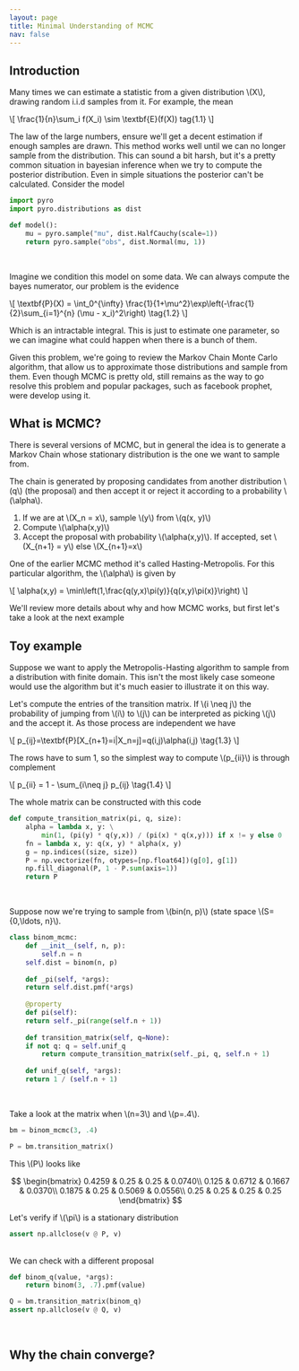 ```yaml
---
layout: page
title: Minimal Understanding of MCMC
nav: false
---
```

<link rel="stylesheet" href="/assets/css/main.css"/>

## Introduction

Many times we can estimate a statistic from a given distribution \\(X\\),
drawing random i.i.d samples from it. For example, the mean

\\[
\frac{1}{n}\sum_i f(X_i) \sim \textbf{E}(f(X))
tag{1.1}
\\]

The law of the large numbers, ensure we'll get a decent estimation if enough
samples are drawn. This method works well until we can no longer sample from
the distribution. This can sound a bit harsh, but it's a pretty common
situation in bayesian inference when we try to compute the posterior
distribution. Even in simple situations the posterior can't be calculated.
Consider the model

```python
import pyro
import pyro.distributions as dist

def model(): 
    mu = pyro.sample("mu", dist.HalfCauchy(scale=1)) 
    return pyro.sample("obs", dist.Normal(mu, 1)) 
```
<br>

Imagine we condition this model on some data. We can always compute the bayes
numerator, our problem is the evidence


\\[
\textbf{P}(X) = \int_0^{\infty}
\frac{1}{1+\mu^2}\exp\left(-\frac{1}{2}\sum_{i=1}^{n} (\mu - x_i)^2\right)
\tag{1.2}
\\]

Which is an intractable integral. This is just to estimate one parameter, so we
can imagine what could happen when there is a bunch of them.

Given this problem, we're going to review the Markov Chain Monte Carlo
algorithm, that allow us to approximate those distributions and sample from
them. Even though MCMC is pretty old, still remains as the way to go resolve
this problem and popular packages, such as facebook prophet, were develop using
it.

## What is MCMC?

There is several versions of MCMC, but in general the idea is to generate a
Markov Chain whose stationary distribution is the one we want to sample
from. 

The chain is generated by proposing candidates from another distribution
\\(q\\) (the proposal) and then accept it or reject it according to a
probability \\(\alpha\\).

1. If we are at \\(X_n = x\\), sample \\(y\\) from \\(q(x, y)\\)
2. Compute \\(\alpha(x,y)\\) 
3. Accept the proposal with probability \\(\alpha(x,y)\\). If accepted, set
\\(X_{n+1} = y\\) else \\(X_{n+1}=x\\)

One of the earlier MCMC method it's called Hasting-Metropolis. For this 
particular algorithm, the \\(\alpha\\) is given by

\\[
\alpha(x,y) = \min\left(1,\frac{q(y,x)\pi(y)}{q(x,y)\pi(x)}\right)
\\]

We'll review more details about why and how MCMC works, but first let's take a
look at the next example

## Toy example

Suppose we want to apply the Metropolis-Hasting algorithm to sample from a
distribution with finite domain. This isn't the most likely case someone would
use the algorithm but it's much easier to illustrate it on this way.

Let's compute the entries of the transition matrix.  If \\(i \neq j\\) the
probability of jumping from \\(i\\) to \\(j\\) can be interpreted as picking
\\(j\\) and the accept it. As those process are independent we have

\\[
p_{ij}=\textbf{P}[X_{n+1}=i|X_n=j]=q(i,j)\alpha(i,j)
\tag{1.3}
\\]

The rows have to sum 1, so the simplest way to compute \\(p_{ii}\\) is through
complement 

\\[
p_{ii} = 1 - \sum_{i\neq j} p_{ij}
\tag{1.4}
\\]

The whole matrix can be constructed with this code

```python
def compute_transition_matrix(pi, q, size):
    alpha = lambda x, y: \
        min(1, (pi(y) * q(y,x)) / (pi(x) * q(x,y))) if x != y else 0
    fn = lambda x, y: q(x, y) * alpha(x, y)  
    g = np.indices((size, size))
    P = np.vectorize(fn, otypes=[np.float64])(g[0], g[1])
    np.fill_diagonal(P, 1 - P.sum(axis=1))
    return P
```
<br>

Suppose now we're trying to sample from \\(bin(n, p)\\) (state space
\\(S=\{0,\ldots, n\}\\).

```python
class binom_mcmc:
    def __init__(self, n, p):
        self.n = n
	self.dist = binom(n, p)
		  
    def _pi(self, *args):
	return self.dist.pmf(*args)
				       
    @property
    def pi(self):
	return self._pi(range(self.n + 1))
	     
    def transition_matrix(self, q=None):
	if not q: q = self.unif_q
        return compute_transition_matrix(self._pi, q, self.n + 1)
		     
    def unif_q(self, *args):
	return 1 / (self.n + 1)
```
<br>

Take a look at the matrix when \\(n=3\\) and \\(p=.4\\).

```python
bm = binom_mcmc(3, .4)

P = bm.transition_matrix()
```
This \\(P\\) looks like 

$$
\begin{bmatrix}
0.4259 & 0.25 & 0.25 & 0.0740\\
0.125 & 0.6712 & 0.1667 & 0.0370\\
0.1875 & 0.25 & 0.5069 & 0.0556\\
0.25 & 0.25 & 0.25 & 0.25
\end{bmatrix}
$$

Let's verify if \\(\pi\\) is a stationary distribution 

```python
assert np.allclose(v @ P, v)
```
<br>
We can check with a different proposal

```python
def binom_q(value, *args):
    return binom(3, .7).pmf(value)

Q = bm.transition_matrix(binom_q)
assert np.allclose(v @ Q, v)
```
<br>

## Why the chain converge?
